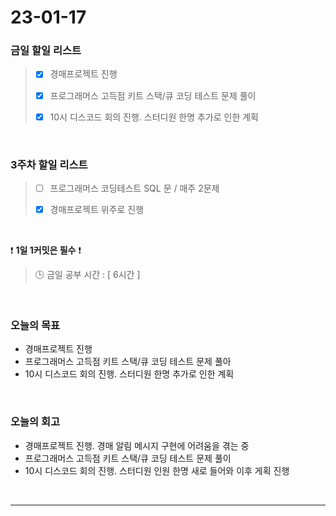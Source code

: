 # 23-01-17
### 금일 할일 리스트
> - [x]  경매프로젝트 진행
>
> - [x]  프로그래머스 고득점 키트 스택/큐 코딩 테스트 문제 풀이
>
> - [x]  10시 디스코드 회의 진행. 스터디원 한명 추가로 인한 계획

<br/>

### 3주차 할일 리스트  

> - [ ]  프로그래머스 코딩테스트 SQL 문 / 매주 2문제  
>
> - [x]  경매프로젝트 위주로 진행

<br/>

❗ **1일 1커밋은 필수** ❗
> 🕒 금일 공부 시간 : [ 6시간 ]
  
<br/>

### 오늘의 목표
- 경매프로젝트 진행
- 프로그래머스 고득점 키트 스택/큐 코딩 테스트 문제 풀아
- 10시 디스코드 회의 진행. 스터디원 한명 추가로 인한 계획

<br>

### 오늘의 회고
- 경매프로젝트 진행. 경매 알림 메시지 구현에 어려움을 겪는 중
- 프로그래머스 고득점 키트 스택/큐 코딩 테스트 문제 풀이
- 10시 디스코드 회의 진행. 스터디원 인원 한명 새로 들어와 이후 게획 진행

<br/>

------------  